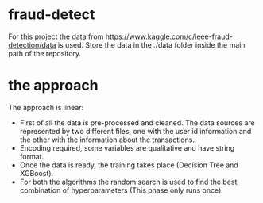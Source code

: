 # fraud-detect

For this project the data from https://www.kaggle.com/c/ieee-fraud-detection/data is used. 
Store the data in the ./data folder inside the main path of the repository.


# the approach

The approach is linear:
- First of all the data is pre-processed and cleaned. The data sources are represented by two different files, one with the user id information and the other with the information about the transactions.
- Encoding required, some variables are qualitative and have string format.
- Once the data is ready, the training takes place (Decision Tree and XGBoost). 
- For both the algorithms the random search is used to find the best combination of hyperparameters (This phase only runs once).


